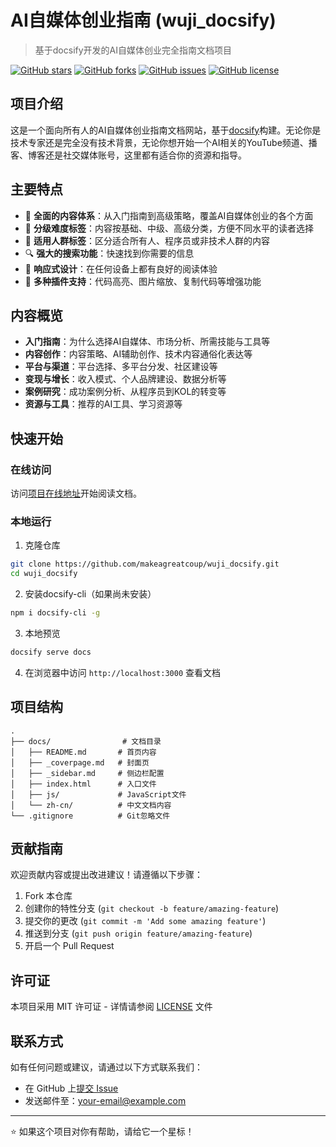 # AI自媒体创业指南 (wuji_docsify)

> 基于docsify开发的AI自媒体创业完全指南文档项目

[![GitHub stars](https://img.shields.io/github/stars/makeagreatcoup/wuji_docsify)](https://github.com/makeagreatcoup/wuji_docsify/stargazers)
[![GitHub forks](https://img.shields.io/github/forks/makeagreatcoup/wuji_docsify)](https://github.com/makeagreatcoup/wuji_docsify/network)
[![GitHub issues](https://img.shields.io/github/issues/makeagreatcoup/wuji_docsify)](https://github.com/makeagreatcoup/wuji_docsify/issues)
[![GitHub license](https://img.shields.io/github/license/makeagreatcoup/wuji_docsify)](https://github.com/makeagreatcoup/wuji_docsify)

## 项目介绍

这是一个面向所有人的AI自媒体创业指南文档网站，基于[docsify](https://docsify.js.org/)构建。无论你是技术专家还是完全没有技术背景，无论你想开始一个AI相关的YouTube频道、播客、博客还是社交媒体账号，这里都有适合你的资源和指导。

## 主要特点

- 🚀 **全面的内容体系**：从入门指南到高级策略，覆盖AI自媒体创业的各个方面
- 🎯 **分级难度标签**：内容按基础、中级、高级分类，方便不同水平的读者选择
- 👥 **适用人群标签**：区分适合所有人、程序员或非技术人群的内容
- 🔍 **强大的搜索功能**：快速找到你需要的信息
- 📱 **响应式设计**：在任何设备上都有良好的阅读体验
- 🌙 **多种插件支持**：代码高亮、图片缩放、复制代码等增强功能

## 内容概览

- **入门指南**：为什么选择AI自媒体、市场分析、所需技能与工具等
- **内容创作**：内容策略、AI辅助创作、技术内容通俗化表达等
- **平台与渠道**：平台选择、多平台分发、社区建设等
- **变现与增长**：收入模式、个人品牌建设、数据分析等
- **案例研究**：成功案例分析、从程序员到KOL的转变等
- **资源与工具**：推荐的AI工具、学习资源等

## 快速开始

### 在线访问

访问[项目在线地址](https://makeagreatcoup.github.io/wuji_docsify)开始阅读文档。

### 本地运行

1. 克隆仓库
```bash
git clone https://github.com/makeagreatcoup/wuji_docsify.git
cd wuji_docsify
```

2. 安装docsify-cli（如果尚未安装）
```bash
npm i docsify-cli -g
```

3. 本地预览
```bash
docsify serve docs
```

4. 在浏览器中访问 `http://localhost:3000` 查看文档

## 项目结构

```
.
├── docs/                # 文档目录
│   ├── README.md       # 首页内容
│   ├── _coverpage.md   # 封面页
│   ├── _sidebar.md     # 侧边栏配置
│   ├── index.html      # 入口文件
│   ├── js/             # JavaScript文件
│   └── zh-cn/          # 中文文档内容
└── .gitignore          # Git忽略文件
```

## 贡献指南

欢迎贡献内容或提出改进建议！请遵循以下步骤：

1. Fork 本仓库
2. 创建你的特性分支 (`git checkout -b feature/amazing-feature`)
3. 提交你的更改 (`git commit -m 'Add some amazing feature'`)
4. 推送到分支 (`git push origin feature/amazing-feature`)
5. 开启一个 Pull Request

## 许可证

本项目采用 MIT 许可证 - 详情请参阅 [LICENSE](LICENSE) 文件

## 联系方式

如有任何问题或建议，请通过以下方式联系我们：

- 在 GitHub 上[提交 Issue](https://github.com/makeagreatcoup/wuji_docsify/issues)
- 发送邮件至：[your-email@example.com](mailto:your-email@example.com)

---

⭐️ 如果这个项目对你有帮助，请给它一个星标！
